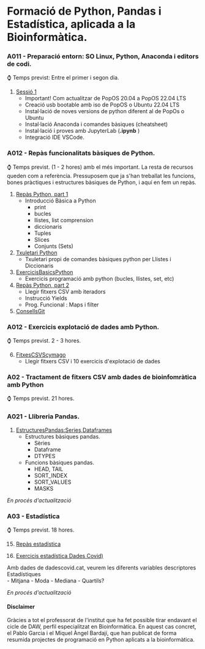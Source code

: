 # Formació de Python, Pandas i Estadística, aplicada a la Bioinformàtica.

### A011 - Preparació entorn: SO Linux, Python, Anaconda i editors de codi.

⌚ Temps previst: Entre el primer i segon dia.

1. [Sessió 1](./Sessi%C3%B31_PreparacioEntorn "Sessió 1")
	- Important! Com actualitzar de PopOS 20.04 a PopOS 22.04 LTS
	- Creació usb bootable amb iso de PopOS o Ubuntu 22.04 LTS
	- Instal·lació de noves versions de python diferent al de PopOs o Ubuntu
	- Instal·lació Anaconda i comandes bàsiques (cheatsheet)
	- Instal·lació i proves amb JupyterLab (**.ipynb** )
	- Integració IDE VSCode.

### A012 - Repàs funcionalitats bàsiques de Python.

⌚ Temps previst. (1 - 2 hores) amb el més important.
La resta de recursos queden com a referència. 
Pressuposem que ja s'han treballat les funcions, bones pràctiques i estructures bàsiques de Python, i aquí en fem un repàs.

1. [Repàs Python, part 1](./A012_RepasPythonPart1 "Repàs Python, part 1")
	- Introducció Bàsica a Python 
		- print
		- bucles
		- llistes, list comprension
		- diccionaris
		- Tuples
		- Slices
		- Conjunts (Sets)
3. [Txuletari Python](./A012_Cheatsheet "Txuletari Python")
	- Txuletari propi de comandes bàsiques python per Llistes i Diccionaris
4. [ExercicisBasicsPython](./A012_ExercicisBasicsPython "ExercicisBasicsPython")
	- Exercicis programació amb python (bucles, llistes, set, etc)
5. [Repàs Python, part 2](./A012_RepasPythonPart2 "Repàs Python, part 2")
	- Llegir fitxers CSV amb iteradors
	- Instrucció Yields
	- Prog. Funcional : Maps i filter
6. [ConsellsGit](./ConsellsGit "ConsellsGit 5")


### A012 - Exercicis explotació de dades amb Python.

⌚ Temps previst. 2 - 3 hores.

6. [FitxesCSVScymago](./A013_ExplotacioFitxersCSV "FitxesCSVScymago")
	- Llegir fitxers CSV i 10 exercicis d'explotació de dades


### A02 - Tractament de fitxers CSV amb dades de bioinfomràtica amb Python
	
⌚ Temps previst. 21 hores.

### A021 - Llibreria Pandas.

1. [EstructuresPandas:Series,Dataframes](./A021_EstructuresPandas "EstructuresPandas:Series,Dataframes")
	- Estructures bàsiques pandas.
		* Sèries
		* Dataframe
		* DTYPES
    - Funcions bàsiques pandas.
		* HEAD, TAIL
		* SORT_INDEX
		* SORT_VALUES
		* MASKS

<em> En procés d'actualització </em>

### A03 - Estadística 
 
⌚ Temps previst. 18 hores.

15. [Repàs estadística](./Sessió15_Estadistica "Estadística ")	

16. [Exercicis estadística Dades Covid)](./Sessió16_EstadisticaDadesCovid "Dades covid ")	

Amb dades de dadescovid.cat, veurem les diferents variables descriptores Estadístiques	
	- Mitjana
	- Moda
	- Mediana
	- Quartils? 

<em> En procés d'actualització </em>


#### Disclaimer

Gràcies a tot el professorat de l'institut que ha fet possible tirar endavant el cicle de DAW, perfil especialitzat en Bioinformàtica. 
En aquest cas concret, el Pablo Garcia i el Miquel Àngel Bardají, que han publicat de forma resumida projectes de programació en Python aplicats a la bioinformàtica.

